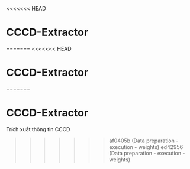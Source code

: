 <<<<<<< HEAD
# CCCD-Extractor
=======
<<<<<<< HEAD
# CCCD-Extractor
=======
# CCCD-Extractor
Trích xuất thông tin CCCD
>>>>>>> af0405b (Data preparation - execution - weights)
>>>>>>> ed42956 (Data preparation - execution - weights)
